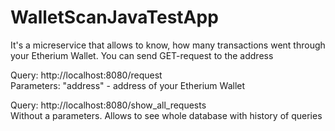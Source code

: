 # WalletScanJavaTestApp

It's a micreservice that allows to know, how many transactions went through your Etherium Wallet.
You can send GET-request to the address

Query: http://localhost:8080/request  
Parameters: "address" - address of your Etherium Wallet

Query: http://localhost:8080/show_all_requests  
Without a parameters. Allows to see whole database with history of queries
